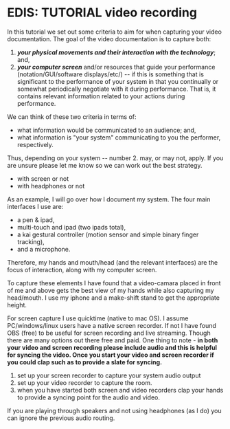 # EDIS: TUTORIAL video recording
In this tutorial we set out some criteria to aim for when capturing your video documentation. 
The goal of the video documentation is to capture both:
1. ***your physical movements and their interaction with the technology***; and, 
1. ***your computer screen*** and/or resources that guide your performance (notation/GUI/software displays/etc/) -- if this is something that is significant to the performance of your system in that you continually or somewhat periodically negotiate with it during performance. That is, it contains relevant information related to your actions during performance. 

We can think of these two criteria in terms of: 
- what information would be communicated to an audience; and, 
- what information is "your system" communicating to you the performer, respectively. 

Thus, depending on your system -- number 2. may, or may not, apply. If you are unsure please let me know so we can work out the best strategy. 

- with screen or not
- with headphones or not

As an example, I will go over how I document my system. The four main interfaces I use are: 
-  a pen & ipad, 
- multi-touch and ipad (two ipads total), 
- a kai gestural controller (motion sensor and simple binary finger tracking), 
- and a microphone. 

Therefore, my hands and mouth/head (and the relevant interfaces) are the focus of interaction, along with my computer screen. 

To capture these elements I have found that a video-camara placed in front of me and above gets the best view of my hands while also capturing my head/mouth. I use my iphone and a make-shift stand to get the appropriate height. 

For screen capture I use quicktime (native to mac OS). I assume PC/windows/linux users have a native screen recorder. If not I have found OBS (free) to be useful for screen recording and live streaming. Though there are many options out there free and paid. 
One thing to note - **in both your video and screen recording please include audio and this is helpful for syncing the video. Once you start your video and screen recorder if you could clap such as to provide a slate for syncing.** 

1. set up your screen recorder to capture your system audio output
1. set up your video recorder to capture the room. 
1. when you have started both screen and video recorders clap your hands to provide a syncing point for the audio and video. 

If you are playing through speakers and not using headphones (as I do) you can ignore the previous audio routing.  





